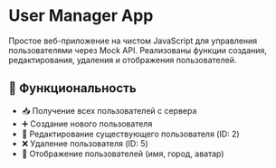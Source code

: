 # User Manager App

Простое веб-приложение на чистом JavaScript для управления пользователями через Mock API. Реализованы функции создания, редактирования, удаления и отображения пользователей.

## 🚀 Функциональность

- 📥 Получение всех пользователей с сервера
- ➕ Создание нового пользователя
- 📝 Редактирование существующего пользователя (ID: 2)
- ❌ Удаление пользователя (ID: 5)
- 👀 Отображение пользователей (имя, город, аватар)